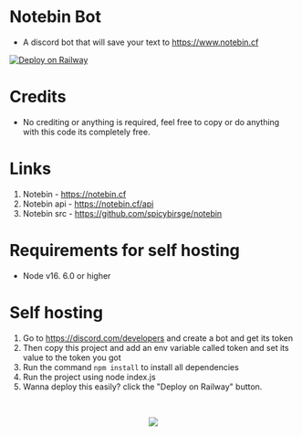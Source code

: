# Notebin Bot
- A discord bot that will save your text to https://www.notebin.cf

[![Deploy on Railway](https://railway.app/button.svg)](https://railway.app/new/template/3NbRXM?referralCode=HN1He9)

# Credits

- No crediting or anything is required, feel free to copy or do anything with this code its completely free.

# Links

1. Notebin - https://notebin.cf
2. Notebin api - https://notebin.cf/api 
3. Notebin src - https://github.com/spicybirsge/notebin

# Requirements for self hosting

- Node v16. 6.0 or higher

# Self hosting

1. Go to https://discord.com/developers and create a bot and get its token
2. Then copy this project and add an env variable called token and set its value to the token you got
3. Run the command `npm install` to install all dependencies
4. Run the project using node index.js
5. Wanna deploy this easily? click the "Deploy on Railway" button.


<br>
<p align="center">
  <img src="https://notebin.cf/media/logo.png" />
</p>
